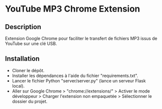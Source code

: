 <h1>YouTube MP3 Chrome Extension</h1>

<h2>Description</h2>
<p>Extension Google Chrome pour faciliter le transfert de fichiers MP3 issus de YouTube sur une clé USB.</p>

<h2>Installation</h2>
<ul>
  <li>Cloner le dépôt.</li>
  <li>Installer les dépendances à l'aide du fichier "requirements.txt".</li>
  <li>Lancer le fichier Python "server/server.py" (lance un serveur Flask local).</li>
  <li>Aller sur Google Chrome > "chrome://extensions/" > Activer le mode développeur > Charger l'extension non empaquetée > Sélectionner le dossier du projet.</li>
</ul>
